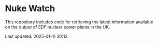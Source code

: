 # Nuke Watch

This repository includes code for retrieving the latest information available on the output of EDF nuclear power plants in the UK.

Last updated: 2025-01-11 20:13